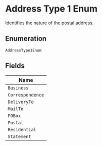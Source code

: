 
# Address Type 1 Enum

Identifies the nature of the postal address.

## Enumeration

`AddressType1Enum`

## Fields

| Name |
|  --- |
| `Business` |
| `Correspondence` |
| `DeliveryTo` |
| `MailTo` |
| `POBox` |
| `Postal` |
| `Residential` |
| `Statement` |

